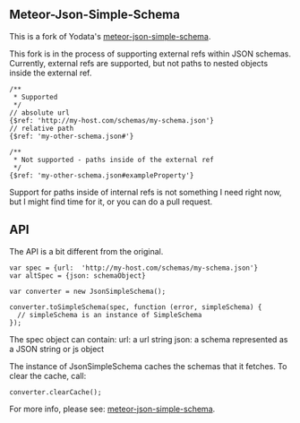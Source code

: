 Meteor-Json-Simple-Schema
-------------------------

This is a fork of Yodata's <a href="https://github.com/Yodata/meteor-json-simple-schema">meteor-json-simple-schema</a>.

This fork is in the process of supporting external refs within JSON schemas.
Currently, external refs are supported, but not paths to nested objects inside the external ref.

```
/**
 * Supported
 */
// absolute url
{$ref: 'http://my-host.com/schemas/my-schema.json'}
// relative path
{$ref: 'my-other-schema.json#'}

/**
 * Not supported - paths inside of the external ref
 */
{$ref: 'my-other-schema.json#exampleProperty'}
```

Support for paths inside of internal refs is not something I need right now,
but I might find time for it, or you can do a pull request.



API
---

The API is a bit different from the original.

```
var spec = {url:  'http://my-host.com/schemas/my-schema.json'}
var altSpec = {json: schemaObject}

var converter = new JsonSimpleSchema();

converter.toSimpleSchema(spec, function (error, simpleSchema) {
  // simpleSchema is an instance of SimpleSchema
});
```

The spec object can contain:
  url:  a url string
  json: a schema represented as a JSON string or js object


The instance of JsonSimpleSchema caches the schemas that it fetches.  To clear the cache, call:
```
converter.clearCache();
```

For more info, please see:
<a href="https://github.com/Yodata/meteor-json-simple-schema">meteor-json-simple-schema</a>.